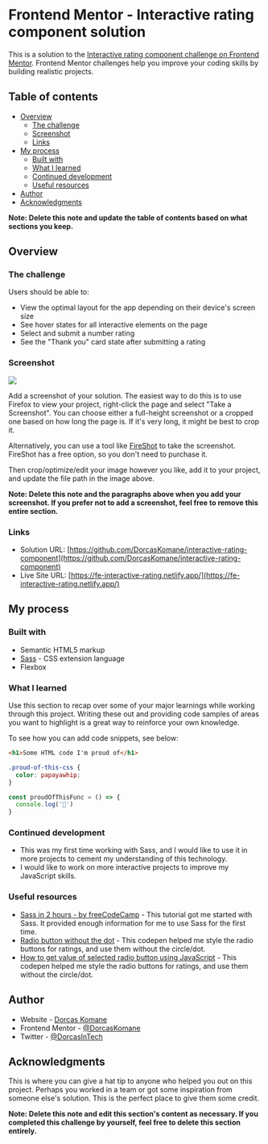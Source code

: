 # Frontend Mentor - Interactive rating component solution

This is a solution to the [Interactive rating component challenge on Frontend Mentor](https://www.frontendmentor.io/challenges/interactive-rating-component-koxpeBUmI). Frontend Mentor challenges help you improve your coding skills by building realistic projects. 

## Table of contents

- [Overview](#overview)
  - [The challenge](#the-challenge)
  - [Screenshot](#screenshot)
  - [Links](#links)
- [My process](#my-process)
  - [Built with](#built-with)
  - [What I learned](#what-i-learned)
  - [Continued development](#continued-development)
  - [Useful resources](#useful-resources)
- [Author](#author)
- [Acknowledgments](#acknowledgments)

**Note: Delete this note and update the table of contents based on what sections you keep.**

## Overview

### The challenge

Users should be able to:

- View the optimal layout for the app depending on their device's screen size
- See hover states for all interactive elements on the page
- Select and submit a number rating
- See the "Thank you" card state after submitting a rating

### Screenshot

![](./screenshot.jpg)

Add a screenshot of your solution. The easiest way to do this is to use Firefox to view your project, right-click the page and select "Take a Screenshot". You can choose either a full-height screenshot or a cropped one based on how long the page is. If it's very long, it might be best to crop it.

Alternatively, you can use a tool like [FireShot](https://getfireshot.com/) to take the screenshot. FireShot has a free option, so you don't need to purchase it. 

Then crop/optimize/edit your image however you like, add it to your project, and update the file path in the image above.

**Note: Delete this note and the paragraphs above when you add your screenshot. If you prefer not to add a screenshot, feel free to remove this entire section.**

### Links

- Solution URL: [https://github.com/DorcasKomane/interactive-rating-component](https://github.com/DorcasKomane/interactive-rating-component)
- Live Site URL: [https://fe-interactive-rating.netlify.app/](https://fe-interactive-rating.netlify.app/)

## My process

### Built with

- Semantic HTML5 markup
- [Sass](https://sass-lang.com/) - CSS extension language
- Flexbox

### What I learned

Use this section to recap over some of your major learnings while working through this project. Writing these out and providing code samples of areas you want to highlight is a great way to reinforce your own knowledge.

To see how you can add code snippets, see below:

```html
<h1>Some HTML code I'm proud of</h1>
```
```css
.proud-of-this-css {
  color: papayawhip;
}
```
```js
const proudOfThisFunc = () => {
  console.log('🎉')
}
```

### Continued development

- This was my first time working with Sass, and I would like to use it in more projects to cement my understanding of this technology.
- I would like to work on more interactive projects to improve my JavaScript skills.

### Useful resources

- [Sass in 2 hours - by freeCodeCamp](https://www.youtube.com/watch?v=_a5j7KoflTs&t=6243s) - This tutorial got me started with Sass. It provided enough information for me to use Sass for the first time.
- [Radio button without the dot](https://codepen.io/jacobberglund/pen/mdPEza) - This codepen helped me style the radio buttons for ratings, and use them without the circle/dot.
- [How to get value of selected radio button using JavaScript](https://www.geeksforgeeks.org/how-to-get-value-of-selected-radio-button-using-javascript/) - This codepen helped me style the radio buttons for ratings, and use them without the circle/dot.

## Author

- Website - [Dorcas Komane](https://dorcas-portfolio-site.netlify.app/)
- Frontend Mentor - [@DorcasKomane](https://www.frontendmentor.io/profile/DorcasKomane)
- Twitter - [@DorcasInTech](https://www.twitter.com/DorcasInTech)


## Acknowledgments

This is where you can give a hat tip to anyone who helped you out on this project. Perhaps you worked in a team or got some inspiration from someone else's solution. This is the perfect place to give them some credit.

**Note: Delete this note and edit this section's content as necessary. If you completed this challenge by yourself, feel free to delete this section entirely.**
